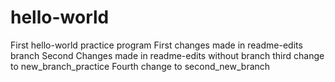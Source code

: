 # hello-world
First hello-world practice program
First changes made in readme-edits branch
Second Changes made in readme-edits without branch
third change to new_branch_practice
Fourth change to second_new_branch




